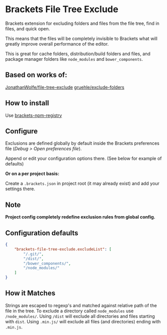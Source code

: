 # Brackets File Tree Exclude

Brackets extension for excluding folders and files from the file tree, find in files, and quick open.

This means that the files will be completely invisible to Brackets what will greatly improve overall performance of the editor.

This is great for cache folders, distribution/build folders and files, and package manager folders like `node_modules` and `bower_components`.

## Based on works of:

[JonathanWolfe/file-tree-exclude](https://github.com/JonathanWolfe/file-tree-exclude)
[gruehle/exclude-folders](https://github.com/gruehle/exclude-folders)

## How to install

Use [brackets-npm-registry](https://github.com/zaggino/brackets-npm-registry)

## Configure

Exclusions are defined globally by default inside the Brackets preferences file (_Debug > Open preferences file_).

Append or edit your configuration options there. (See below for example of defaults)

**Or on a per project basis:**

Create a `.brackets.json` in project root (it may already exist) and add your settings there.

## Note

**Project config completely redefine exclusion rules from global config.**

## Configuration defaults

```JSON
{
	"brackets-file-tree-exclude.excludeList": [
		"/.git/",
        "/dist/",
        "/bower_components/",
        "/node_modules/"
    ]
}
```

## How it Matches

Strings are escaped to regexp's and matched against relative path of the file in the tree.
To exclude a directory called `node_modules` use `/node_modules/`.
Using `/dist` will exclude all directories and files starting with `dist`.
Using `.min.js/` will exclude all files (and directories) ending with `.min.js`.
